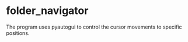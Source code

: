 # folder_navigator

The program uses pyautogui to control the cursor  movements to specific positions.
